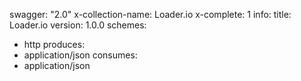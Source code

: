swagger: "2.0"
x-collection-name: Loader.io
x-complete: 1
info:
  title: Loader.io
  version: 1.0.0
schemes:
- http
produces:
- application/json
consumes:
- application/json